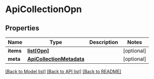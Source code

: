 # ApiCollectionOpn

## Properties
Name | Type | Description | Notes
------------ | ------------- | ------------- | -------------
**items** | [**list[Opn]**](Opn.md) |  | [optional] 
**meta** | [**ApiCollectionMetadata**](ApiCollectionMetadata.md) |  | [optional] 

[[Back to Model list]](../README.md#documentation-for-models) [[Back to API list]](../README.md#documentation-for-api-endpoints) [[Back to README]](../README.md)


